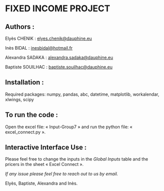 # FIXED INCOME PROJECT

## Authors :

Elyès CHENIK : elyes.chenik@dauphine.eu

Inès BIDAL : inesbidal@hotmail.fr

Alexandra SADAKA : alexandra.sadaka@dauphine.eu

Baptiste SOUILHAC : baptiste.souilhac@dauphine.eu

## Installation :

Required packages: numpy, pandas, abc, datetime, matplotlib, workalendar, xlwings, scipy

## To run the code :

Open the excel file: « Input-Group7 » and run the python file: « excel_connect.py ».

## Interactive Interface Use :

Please feel free to change the inputs in the *Global Inputs* table and the pricers in the sheet « Excel Connect ».

*If any issue please feel free to reach out to us by email.*

Elyès, Baptiste, Alexandra and Inès.
